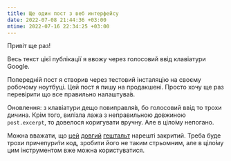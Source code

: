 ```yaml
---
title: Ще один пост з веб интерфейсу
date: 2022-07-08 21:44:36 +03:00
mtime: 2022-07-16 22:34:25 +03:00
---
```


Привіт ще раз!

Весь текст цієї публікації я ввожу через голосовий ввід клавіатури Google.

Попередній пост я створив через тестовий інсталяцію на своєму робочому ноутбуці. Цей пост я пишу на продакшені. Просто хочу ще раз перевірити що все правильно налаштува́в.

Оновлення: з клавіатури дещо повиправля́в, бо голосовий ввід то трохи дичина. Крім того, вилізла лажа з неправильною довжиною `post.excerpt`, то довелося коригувати вручну. Але в ціло́му непогано.

Можна вважати, що [цей][1] [довгий][2] [гештальт][3] нарешті закритий. Треба буде трохи причепури́ти код, зробити його не таким стрьомним, але в ціло́му цим інструментом вже можна користуватися.

[1]: /2021/07/10/todo-posting-tool.html
[2]: /2021/11/16/instrument-dlia-publikatsii.html
[3]: /2022/07/02/posting-tool.html
